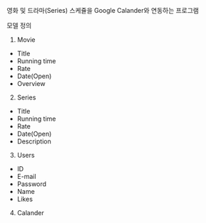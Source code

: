 영화 및 드라마(Series) 스케쥴을 Google Calander와 연동하는 프로그램


모델 정의

1. Movie
 - Title
 - Running time
 - Rate
 - Date(Open)
 - Overview

2. Series
 - Title
 - Running time
 - Rate
 - Date(Open)
 - Description

3. Users
 - ID
 - E-mail
 - Password
 - Name
 - Likes


4. Calander


